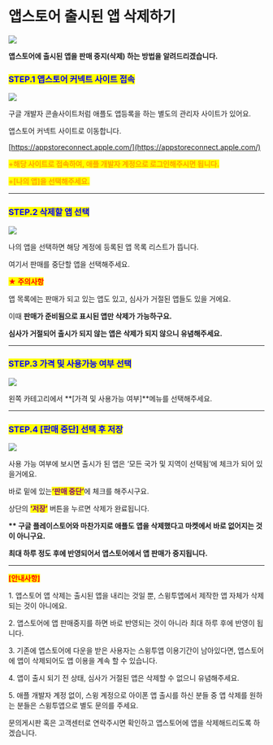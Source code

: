 # 앱스토어 출시된 앱 삭제하기



![](https://wp.swing2app.co.kr/wp-content/uploads/2018/09/%EC%95%B1%EC%8A%A4%ED%86%A0%EC%96%B4-%EC%95%B1%EC%82%AD%EC%A0%9C.png)

**앱스토어에 출시된 앱을 판매 중지(삭제) 하는 방법을 알려드리겠습니다.**&#x20;

&#x20;

### <mark style="color:blue;">**STEP.1 앱스토어 커넥트 사이트 접속**</mark>

![](https://wp.swing2app.co.kr/wp-content/uploads/2018/09/%EC%95%A0%ED%94%8C%EC%82%AD%EC%A0%9C1.png)

구글 개발자 콘솔사이트처럼 애플도 앱등록을 하는 별도의 관리자 사이트가 있어요.

앱스토어 커넥트 사이트로 이동합니다.&#x20;

[https://appstoreconnect.apple.com/](https://appstoreconnect.apple.com/)

<mark style="color:orange;">**+해당 사이트로 접속하여, 애플 개발자 계정으로 로그인해주시면 됩니다.**</mark>

<mark style="color:orange;">**+\[나의 앱]을 선택해주세요.**</mark>

***

&#x20;

### <mark style="color:blue;">**STEP.2 삭제할 앱 선택**</mark>

![](https://wp.swing2app.co.kr/wp-content/uploads/2018/09/%EC%95%A0%ED%94%8C%EC%82%AD%EC%A0%9C2.png)

나의 앱을 선택하면 해당 계정에 등록된 앱 목록 리스트가 뜹니다.

여기서 판매를 중단할 앱을 선택해주세요.

&#x20;

<mark style="color:red;">**★ 주의사항**</mark>

앱 목록에는 판매가 되고 있는 앱도 있고, 심사가 거절된 앱들도 있을 거에요.

이때 **판매가 준비됨으로 표시된 앱만 삭제가 가능하구요.**

**심사가 거절되어 출시가 되지 않는 앱은 삭제가 되지 않으니 유념해주세요.**&#x20;

***

&#x20;

### <mark style="color:blue;">**STEP.3 가격 및 사용가능 여부 선택**</mark>

![](https://wp.swing2app.co.kr/wp-content/uploads/2018/09/%EC%95%A0%ED%94%8C%EC%82%AD%EC%A0%9C3\_886.png)

왼쪽 카테고리에서 **\[가격 및 사용가능 여부]**메뉴를 선택해주세요.

***

### <mark style="color:blue;">**STEP.4  \[판매 중단] 선택 후 저장**</mark>

![](https://wp.swing2app.co.kr/wp-content/uploads/2018/09/%EC%95%A0%ED%94%8C%EC%82%AD%EC%A0%9C3\_886.png)

사용 가능 여부에 보시면 출시가 된 앱은 ‘모든 국가 및 지역이 선택됨’에 체크가 되어 있을거에요.

바로 밑에 있는<mark style="color:purple;">**‘판매 중단’**</mark>에 체크를 해주시구요.

상단의 <mark style="color:purple;">**‘저장’**</mark> 버튼을 누르면 삭제가 완료됩니다.

**\*\* 구글 플레이스토어와 마찬가지로 애플도 앱을 삭제했다고 마켓에서 바로 없어지는 것이 아니구요.**

**최대 하루 정도 후에 반영되어서 앱스토어에서 앱 판매가 중지됩니다.**&#x20;

***

<mark style="color:red;">**\[안내사항]**</mark>

1\. 앱스토어 앱 삭제는 출시된 앱을 내리는 것일 뿐, 스윙투앱에서 제작한 앱 자체가 삭제되는 것이 아니에요.

2\. 앱스토어에 앱 판매중지를 하면 바로 반영되는 것이 아니라 최대 하루 후에 반영이 됩니다.

3\. 기존에 앱스토어에 다운을 받은 사용자는 스윙투앱 이용기간이 남아있다면, 앱스토어에 앱이 삭제되어도 앱 이용을 계속 할 수 있습니다.

4\. 앱이 출시 되기 전 상태, 심사가 거절된 앱은 삭제할 수 없으니 유념해주세요.

5\. 애플 개발자 계정 없이, 스윙 계정으로 아이폰 앱 출시를 하신 분들 중 앱 삭제를 원하는 분들은 스윙투앱으로 별도 문의를 주세요.

문의게시판 혹은 고객센터로 연락주시면 확인하고 앱스토어에 앱을 삭제해드리도록 하겠습니다.
